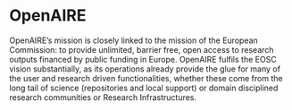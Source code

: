 # OpenAIRE
OpenAIRE’s mission is closely linked to the mission of the European Commission: to provide unlimited, barrier free, open access to research outputs financed by public funding in Europe. OpenAIRE fulfils the EOSC vision substantially, as its operations already provide the glue for many of the user and research driven functionalities, whether these come from the long tail of science (repositories and local support) or domain disciplined research communities or Research Infrastructures.

